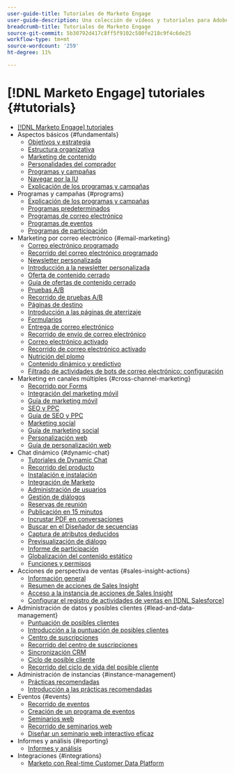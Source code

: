 ```yaml
---
user-guide-title: Tutoriales de Marketo Engage
user-guide-description: Una colección de vídeos y tutoriales para Adobe Marketo Engage.
breadcrumb-title: Tutoriales de Marketo Engage
source-git-commit: 5b30792d417c8ff5f9102c580fe218c9f4c6de25
workflow-type: tm+mt
source-wordcount: '259'
ht-degree: 11%

---
```



# [!DNL Marketo Engage] tutoriales {#tutorials}

+ [[!DNL Marketo Engage] tutoriales](/help/_marketo-main/overview.md)
+ Aspectos básicos {#fundamentals}
   + [Objetivos y estrategia](/help/fundamentals/goals-and-strategy-learn.md)
   + [Estructura organizativa](/help/fundamentals/organizational-structure-learn.md)
   + [Marketing de contenido](/help/fundamentals/content-marketing-learn.md)
   + [Personalidades del comprador](/help/fundamentals/buyer-personas-learn.md)
   + [Programas y campañas](/help/fundamentals/programs-and-campaigns.md)
   + [Navegar por la IU](/help/fundamentals/ui-navigation.md)
   + [Explicación de los programas y campañas](/help/fundamentals/understand-programs-and-campaigns.md)
+ Programas y campañas {#programs}
   + [Explicación de los programas y campañas](/help/programs/understanding-programs-and-campaigns.md)
   + [Programas predeterminados](/help/programs/default-programs.md)
   + [Programas de correo electrónico](/help/programs/email-programs.md)
   + [Programas de eventos](/help/programs/event-programs.md)
   + [Programas de participación](/help/programs/engagement-programs.md)
+ Marketing por correo electrónico {#email-marketing}
   + [Correo electrónico programado](/help/email-marketing/scheduled-email-learn.md)
   + [Recorrido del correo electrónico programado](/help/email-marketing/scheduled-email-watch.md)
   + [Newsletter personalizada](/help/email-marketing/personalized-newsletter-learn.md)
   + [Introducción a la newsletter personalizada](/help/email-marketing/personalized-newsletter-watch.md)
   + [Oferta de contenido cerrado](/help/email-marketing/gated-content-offer-learn.md)
   + [Guía de ofertas de contenido cerrado](/help/email-marketing/gated-content-offer-watch.md)
   + [Pruebas A/B](/help/email-marketing/ab-testing-learn.md)
   + [Recorrido de pruebas A/B](/help/email-marketing/ab-testing-watch.md)
   + [Páginas de destino ](/help/email-marketing/landing-pages-learn.md)
   + [Introducción a las páginas de aterrizaje](/help/email-marketing/landing-pages-watch.md)
   + [Formularios](/help/email-marketing/forms-learn.md)
   + [Entrega de correo electrónico](/help/email-marketing/email-deliverability-learn.md)
   + [Recorrido de envío de correo electrónico](/help/email-marketing/email-deliverability-watch.md)
   + [Correo electrónico activado](/help/email-marketing/triggered-email-learn.md)
   + [Recorrido de correo electrónico activado](/help/email-marketing/triggered-email-watch.md)
   + [Nutrición del plomo](/help/email-marketing/lead-nuturing-learn.md)
   + [Contenido dinámico y predictivo](/help/email-marketing/dynamic-and-predictive-content-learn.md)
   + [Filtrado de actividades de bots de correo electrónico: configuración](/help/filtering-email-bot-activities/setup.md)
+ Marketing en canales múltiples {#cross-channel-marketing}
   + [Recorrido por Forms](/help/email-marketing/forms-watch.md)
   + [Integración del marketing móvil](/help/cross-channel-marketing/mobile-marketing-learn.md)
   + [Guía de marketing móvil](/help/cross-channel-marketing/mobile-marketing-watch.md)
   + [SEO y PPC](/help/cross-channel-marketing/seo-and-ppc-learn.md)
   + [Guía de SEO y PPC](/help/cross-channel-marketing/seo-and-ppc-watch.md)
   + [Marketing social](/help/cross-channel-marketing/social-marketing-learn.md)
   + [Guía de marketing social](/help/cross-channel-marketing/social-marketing-watch.md)
   + [Personalización web](/help/cross-channel-marketing/web-personalization-learn.md)
   + [Guía de personalización web](/help/cross-channel-marketing/web-personalization-watch.md)
+ Chat dinámico {#dynamic-chat}
   + [Tutoriales de Dynamic Chat](/help/dynamic-chat/dynamic-chat-overview.md)
   + [Recorrido del producto](/help/dynamic-chat/product-tour.md)
   + [Instalación e instalación](/help/dynamic-chat/setup.md)
   + [Integración de Marketo](/help/dynamic-chat/marketo-integration.md)
   + [Administración de usuarios](/help/dynamic-chat/user-management.md)
   + [Gestión de diálogos](/help/dynamic-chat/dialogue-management.md)
   + [Reservas de reunión](/help/dynamic-chat/meeting-booking.md)
   + [Publicación en 15 minutos](/help/dynamic-chat/go-live-in-15-minutes.md)
   + [Incrustar PDF en conversaciones](/help/dynamic-chat/document-cloud-integration.md)
   + [Buscar en el Diseñador de secuencias](/help/dynamic-chat/search-in-stream-designer.md)
   + [Captura de atributos deducidos](/help/dynamic-chat/capture-inferred-attributes.md)
   + [Previsualización de diálogo](/help/dynamic-chat/dialogue-preview.md)
   + [Informe de participación](/help/dynamic-chat/engagement-report.md)
   + [Globalización del contenido estático](/help/dynamic-chat/globalization-of-static-content.md)
   + [Funciones y permisos](/help/dynamic-chat/roles-and-permissions.md)
+ Acciones de perspectiva de ventas {#sales-insight-actions}
   + [Información general](/help/sales-insight-actions/overview.md)
   + [Resumen de acciones de Sales Insight](/help/sales-insight-actions/sales-insight-actions-overview.md)
   + [Acceso a la instancia de acciones de Sales Insight](/help/sales-insight-actions/accessing-your-sales-insight-actions-instance.md)
   + [Configurar el registro de actividades de ventas en [!DNL Salesforce]](/help/sales-insight-actions/configure-sales-activity-logging-to-salesforce.md)
+ Administración de datos y posibles clientes {#lead-and-data-management}
   + [Puntuación de posibles clientes](/help/lead-and-data-management/lead-scoring-learn.md)
   + [Introducción a la puntuación de posibles clientes](/help/lead-and-data-management/lead-scoring-watch.md)
   + [Centro de suscripciones](/help/lead-and-data-management/subscription-center-learn.md)
   + [Recorrido del centro de suscripciones](/help/lead-and-data-management/subscription-center-watch.md)
   + [Sincronización CRM](/help/lead-and-data-management/crm-sync-learn.md)
   + [Ciclo de posible cliente](/help/lead-and-data-management/lead-lifecycle-learn.md)
   + [Recorrido del ciclo de vida del posible cliente](/help/lead-and-data-management/lead-lifecycle-watch.md)
+ Administración de instancias {#instance-management}
   + [Prácticas recomendadas](/help/instance-management/best-practice-learn.md)
   + [Introducción a las prácticas recomendadas](/help/instance-management/best-practice-watch.md)
+ Eventos {#events}
   + [Recorrido de eventos](/help/events/events-watch.md)
   + [Creación de un programa de eventos](/help/events/events-learn.md)
   + [Seminarios web](/help/events/webinar-learn.md)
   + [Recorrido de seminarios web](/help/events/webinar-watch.md)
   + [Diseñar un seminario web interactivo eficaz](/help/events/design-an-effective-interactive-webinar.md)
+ Informes y análisis {#reporting}
   + [Informes y análisis](/help/reporting/reporting-and-analytics.md)
+ Integraciones {#integrations}
   + [Marketo con Real-time Customer Data Platform](https://experienceleague.adobe.com/docs/platform-learn/tutorials/sources/ingest-data-from-marketo.html)
